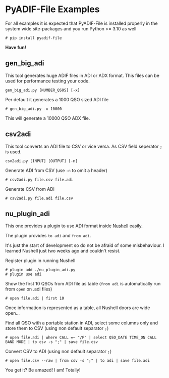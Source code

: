 PyADIF-File Examples
====================
For all examples it is expected that PyADIF-File is installed properly in the system wide site-packages 
and you run Python >= 3.10 as well

    # pip install pyadif-file

**Have fun!**


gen_big_adi
-----------
This tool generates huge ADIF files in ADI or ADX format.
This files can be used for performance testing your code.

    gen_big_adi.py [NUMBER_QSOS] [-x]

Per default it generates a 1000 QSO sized ADI file 

    # gen_big_adi.py -x 10000

This will generate a 10000 QSO ADX file.


csv2adi
-------
This tool converts an ADI file to CSV or vice versa.
As CSV field seperator `;` is used.

    csv2adi.py [INPUT] [OUTPUT] [-n]

Generate ADI from CSV (use `-n` to omit a header)

    # csv2adi.py file.csv file.adi

Generate CSV from ADI

    # csv2adi.py file.adi file.csv


nu_plugin_adi
-------------
This one provides a plugin to use ADI format inside [Nushell](https://www.nushell.sh/) easily.

The plugin provides `to adi` and `from adi`.

It's just the start of development so do not be afraid of some misbehaviour.
I learned Nushell just two weeks ago and couldn't resist.

Register plugin in running Nushell

    # plugin add ./nu_plugin_adi.py
    # plugin use adi

Show the first 10 QSOs from ADI file as table (`from adi` is automatically run from `open` on .adi files)
    
    # open file.adi | first 10

Once information is represented as a table, all Nushell doors are wide open...

Find all QSO with a portable station in ADI, select some columns only 
and store them to CSV (using non default separator `;`)

    # open file.adi | where CALL =~ "/P" | select QSO_DATE TIME_ON CALL BAND MODE | to csv -s ";" | save file.csv

Convert CSV to ADI (using non default separator `;`)

    # open file.csv --raw | from csv -s ";" | to adi | save file.adi

You get it? Be amazed! I am! Totally!
